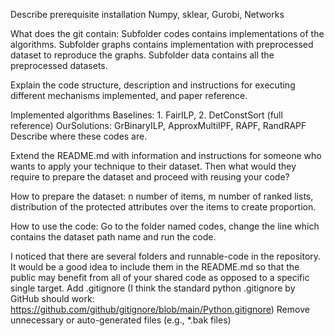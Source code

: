 Describe prerequisite installation
Numpy, sklear, Gurobi, Networks

What does the git contain:
Subfolder codes contains implementations of the algorithms. 
Subfolder graphs contains implementation with preprocessed dataset to reproduce the graphs. 
Subfolder data contains all the preprocessed datasets. 


Explain the code structure, description and instructions for executing different mechanisms implemented, and paper reference.  

Implemented algorithms
Baselines: 1. FairILP, 2. DetConstSort (full reference) 
OurSolutions: GrBinaryILP, ApproxMultiIPF, RAPF, RandRAPF
Describe where these codes are.



Extend the README.md with information and instructions for someone who wants to apply your technique to their dataset. Then what would they require to prepare the dataset and proceed with reusing your code?

How to prepare the dataset: 
n number of items, m number of ranked lists, distribution of the protected attributes over the items to create proportion.  

How to use the code:
Go to the folder named codes, change the line which contains the dataset path name and run the code.




I noticed that there are several folders and runnable-code in the repository. It would be a good idea to include them in the README.md so that the public may benefit from all of your shared code as opposed to a specific single target.
Add .gitignore (I think the standard python .gitignore by GitHub should work: https://github.com/github/gitignore/blob/main/Python.gitignore)
Remove unnecessary or auto-generated files (e.g., *.bak files)
